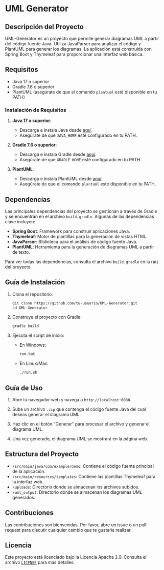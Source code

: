 # UML Generator

## Descripción del Proyecto

UML-Generator es un proyecto que permite generar diagramas UML a partir del código fuente Java. Utiliza JavaParser para analizar el código y PlantUML para generar los diagramas. La aplicación está construida con Spring Boot y Thymeleaf para proporcionar una interfaz web básica.

## Requisitos

- Java 17 o superior
- Gradle 7.6 o superior
- PlantUML (asegúrate de que el comando `plantuml` esté disponible en tu PATH)

### Instalación de Requisitos

1. **Java 17 o superior**:
    - Descarga e instala Java desde [aquí](https://www.oracle.com/java/technologies/javase-jdk17-downloads.html).
    - Asegúrate de que `JAVA_HOME` esté configurado en tu PATH.

2. **Gradle 7.6 o superior**:
    - Descarga e instala Gradle desde [aquí](https://gradle.org/install/).
    - Asegúrate de que `GRADLE_HOME` esté configurado en tu PATH.

3. **PlantUML**:
    - Descarga e instala PlantUML desde [aquí](http://plantuml.com/download).
    - Asegúrate de que el comando `plantuml` esté disponible en tu PATH.

## Dependencias

Las principales dependencias del proyecto se gestionan a través de Gradle y se encuentran en el archivo `build.gradle`. Algunas de las dependencias clave incluyen:

- **Spring Boot**: Framework para construir aplicaciones Java.
- **Thymeleaf**: Motor de plantillas para la generación de vistas HTML.
- **JavaParser**: Biblioteca para el análisis de código fuente Java.
- **PlantUML**: Herramienta para la generación de diagramas UML a partir de texto.

Para ver todas las dependencias, consulta el archivo `build.gradle` en la raíz del proyecto.

## Guía de Instalación

1. Clona el repositorio:
    ```bash
    git clone https://github.com/tu-usuario/UML-Generator.git
    cd UML-Generator
    ```

2. Construye el proyecto con Gradle:
    ```bash
    gradle build
    ```

3. Ejecuta el script de inicio:
    - En Windows:
        ```bat
        run.bat
        ```
    - En Linux/Mac:
        ```bash
        ./run.sh
        ```

## Guía de Uso

1. Abre tu navegador web y navega a `http://localhost:8080`.

2. Sube un archivo `.zip` que contenga el código fuente Java del cual deseas generar el diagrama UML.

3. Haz clic en el botón "Generar" para procesar el archivo y generar el diagrama UML.

4. Una vez generado, el diagrama UML se mostrará en la página web.

## Estructura del Proyecto

- `/src/main/java/com/example/demo`: Contiene el código fuente principal de la aplicación.
- `/src/main/resources/templates`: Contiene las plantillas Thymeleaf para la interfaz web.
- `/uploads`: Directorio donde se almacenan los archivos subidos.
- `/uml_output`: Directorio donde se almacenan los diagramas UML generados.

## Contribuciones

Las contribuciones son bienvenidas. Por favor, abre un issue o un pull request para discutir cualquier cambio que te gustaría realizar.

## Licencia

Este proyecto está licenciado bajo la Licencia Apache 2.0. Consulta el archivo [`LICENSE`](./LICENSE) para más detalles.
